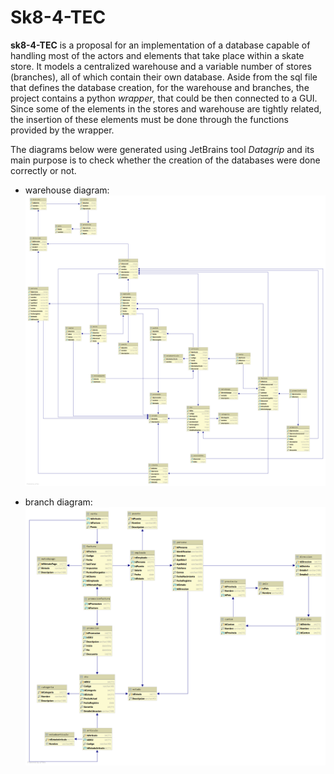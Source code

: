 
# Sk8-4-TEC
**sk8-4-TEC** is a proposal for an implementation of a database capable of handling most of the actors and elements that take place within a skate store. It models a centralized warehouse and a variable number of stores (branches), all of which contain their own database.
Aside from the sql file that defines the database creation, for the warehouse and branches, the project contains a python *wrapper*, that could be then connected to a GUI. Since some of the elements in the stores and warehouse are tightly related, the insertion of these elements must be done through the functions provided by the wrapper.

The diagrams below were generated using JetBrains tool *Datagrip* and its main purpose is to check whether the creation of the databases were done correctly or not.

- warehouse diagram:
![Texto](diagrams/warehouse.png)

- branch diagram:
![Texto](diagrams/branch.png)
